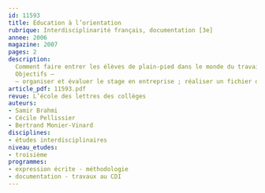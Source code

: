 ```yaml
---
id: 11593
title: Éducation à l’orientation
rubrique: Interdisciplinarité français, documentation [3e]
annee: 2006
magazine: 2007
pages: 2
description: 
  Comment faire entrer les élèves de plain-pied dans le monde du travail en leur apportant les compétences nécessaires pour rédiger un rapport de stage, puis une fiche de métier. Cet article retrace une expérimentation menée avec deux classes de troisième en interdisciplinarité et transposable dans tout établissement.
  Objectifs – 
  – organiser et évaluer le stage en entreprise ; réaliser un fichier des métiers.
article_pdf: 11593.pdf
revue: L’école des lettres des collèges
auteurs:
- Samir Brahmi
- Cécile Pellissier
- Bertrand Monier-Vinard
disciplines:
- études interdisciplinaires
niveau_etudes:
- troisième
programmes:
- expression écrite - méthodologie
- documentation - travaux au CDI
---
```

